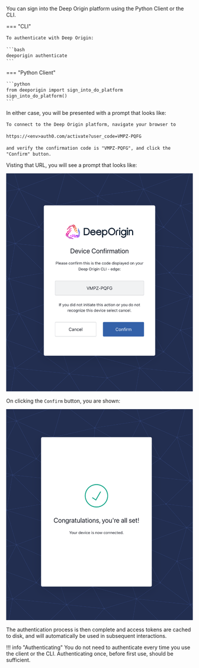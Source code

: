 You can sign into the Deep Origin platform using the Python Client or the CLI. 


=== "CLI"

    To authenticate with Deep Origin:

    ```bash
    deeporigin authenticate
    ```

=== "Python Client"
    

    ```python
    from deeporigin import sign_into_do_platform
    sign_into_do_platform()
    ```


In either case, you will be presented with a prompt that looks like:

```
To connect to the Deep Origin platform, navigate your browser to 

https://<env>auth0.com/activate?user_code=VMPZ-PQFG

and verify the confirmation code is "VMPZ-PQFG", and click the "Confirm" button.
```
Visting that URL, you will see a prompt that looks like:

![](../images/auth-code.png)

On clicking the `Confirm` button, you are shown:

![](../images/auth-confirm.png)

The authentication process is then complete and access tokens are cached to disk, and will automatically
be used in subsequent interactions. 

!!! info "Authenticating"
    You do not need to authenticate every time you use the client or the CLI. Authenticating once, before first use, should be sufficient.

